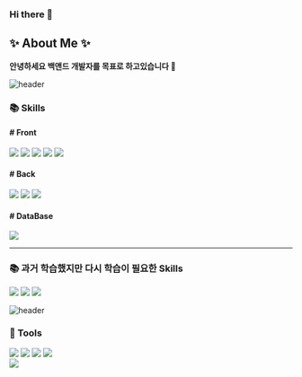 ### Hi there 👋

<!--
**kimj0131/kimj0131** is a ✨ _special_ ✨ repository because its `README.md` (this file) appears on your GitHub profile.

Here are some ideas to get you started:

- 🔭 I’m currently working on ...
- 🌱 I’m currently learning ...
- 👯 I’m looking to collaborate on ...
- 🤔 I’m looking for help with ...
- 💬 Ask me about ...
- 📫 How to reach me: ...
- 😄 Pronouns: ...
- ⚡ Fun fact: ...
-->

<h2>✨ About Me ✨ </h2>

<b>안녕하세요 백앤드 개발자를 목표로 하고있습니다 🌱</b>

![header](https://capsule-render.vercel.app/api?type=rect&color=gradient&height=3)

### 📚  Skills
<div display="flex">
<h4># Front</h4>
	<picture><img src="https://img.shields.io/badge/HTML5-E34F26?style=for-the-badge&logo=html5&logoColor=white"/></picture>
	<picture><img src="https://img.shields.io/badge/CSS3-1572B6?style=for-the-badge&logo=css3&logoColor=white"/></picture>
	<picture><img src="https://img.shields.io/badge/JavaScript-F7DF1E?style=for-the-badge&logo=javascript&logoColor=black"/></picture>
	<picture><img src="https://img.shields.io/badge/jQuery-0769AD?style=for-the-badge&logo=jQuery&logoColor=white"/></picture>
	<picture><img src="https://img.shields.io/badge/React-61DAFB?style=for-the-badge&logo=React&logoColor=black"/></picture>
<br>
<h4># Back</h4>
	<picture><img src="https://img.shields.io/badge/Java-007396?style=for-the-badge&logo=Java&logoColor=white"/></picture>
  	<picture><img src="https://img.shields.io/badge/Spring-6DB33F?style=for-the-badge&logo=Spring&logoColor=white"/></picture>
  	<picture><img src="https://img.shields.io/badge/Mybatis-000000?style=for-the-badge&logo=Mybatis&logoColor=white"></picture>
<br>
<h4># DataBase</h4>
	<picture><img src="https://img.shields.io/badge/Oracle%20SQL-F80000?style=for-the-badge&logo=Oracle&logoColor=white"></picture>
<br>
<hr>
</div>

### 📚 과거 학습했지만 다시 학습이 필요한 Skills
<div display="flex">
  	<picture><img src="https://img.shields.io/badge/C-A8B9CC?style=for-the-badge&logo=C&logoColor=white"/></picture>
	<picture><img src="https://img.shields.io/badge/csharp-512BD4?style=for-the-badge&logo=csharp&logoColor=white"/></picture>
	<picture><img src="https://img.shields.io/badge/kotlin-7F52FF?style=for-the-badge&logo=kotlin&logoColor=white"/></picture>
</div>

![header](https://capsule-render.vercel.app/api?type=rect&color=gradient&height=3)

### 🔨 Tools
<div display="flex">
	<picture><img src="https://img.shields.io/badge/Eclipse%20IDE-2C2255?style=for-the-badge&logo=Eclipse&logoColor=white"></picture>
 	<picture><img src="https://img.shields.io/badge/Visual%20Studio%20Code-007ACC?style=for-the-badge&logo=Visual%20Studio%20Code&logoColor=white"></picture>
 	<picture><img src="https://img.shields.io/badge/Tomcat-F8DC75?style=for-the-badge&logo=ApacheTomcat&logoColor=white"></picture>
 	<picture><img src="https://img.shields.io/badge/GitHub-181717?style=for-the-badge&logo=GitHub&logoColor=white"></picture>
</div>
	<picture><img src="https://img.shields.io/badge/unity-000000?style=for-the-badge&logo=unity&logoColor=white"/></picture>
